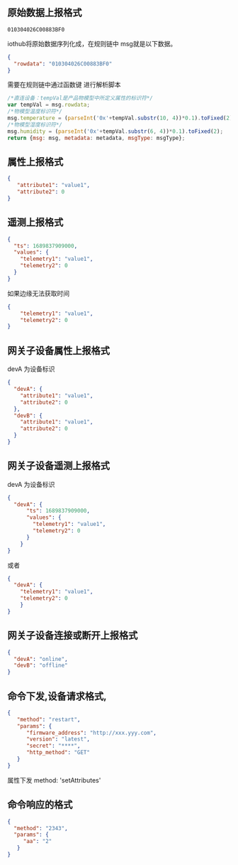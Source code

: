
## 原始数据上报格式
```text
010304026C00883BF0
```
iothub将原始数据序列化成，在规则链中 msg就是以下数据。
```json
{
  "rowdata": "010304026C00883BF0"
}
```
需要在规则链中通过函数键 进行解析脚本
```js
/*直连设备：tempVal是产品物模型中所定义属性的标识符*/
var tempVal = msg.rowdata;
/*物模型温度标识符*/
msg.temperature = (parseInt('0x'+tempVal.substr(10, 4))*0.1).toFixed(2);
/*物模型湿度标识符*/
msg.humidity = (parseInt('0x'+tempVal.substr(6, 4))*0.1).toFixed(2);
return {msg: msg, metadata: metadata, msgType: msgType};
```
## 属性上报格式
```json
{
   "attribute1": "value1",
   "attribute2": 0
}
```

## 遥测上报格式

```json
{
  "ts": 1689837909000,
  "values": {
    "telemetry1": "value1",
    "telemetry2": 0
  }
}
```
如果边缘无法获取时间
```json
{
    "telemetry1": "value1",
    "telemetry2": 0
}
```

## 网关子设备属性上报格式
devA 为设备标识
```json
{
  "devA": {
    "attribute1": "value1",
    "attribute2": 0
  },
  "devB": {
    "attribute1": "value1",
    "attribute2": 0
  }
}
```

## 网关子设备遥测上报格式
devA 为设备标识
```json
{
  "devA": {
      "ts": 1689837909000,
      "values": {
        "telemetry1": "value1",
        "telemetry2": 0
      }
    }
}
```
或者
```json
{
  "devA": {
    "telemetry1": "value1",
    "telemetry2": 0
    }
}
```

## 网关子设备连接或断开上报格式
```json
{
  "devA": "online",
  "devB": "offline"
}
```
## 命令下发,设备请求格式,
```json
{
   "method": "restart",
   "params": {
      "firmware_address": "http://xxx.yyy.com",
      "version": "latest",
      "secret": "****",
      "http_method": "GET"
   }
}
```
属性下发 method: 'setAttributes'

## 命令响应的格式
```json
{
  "method": "2343",
  "params": {
     "aa": "2"
   }
}
```
